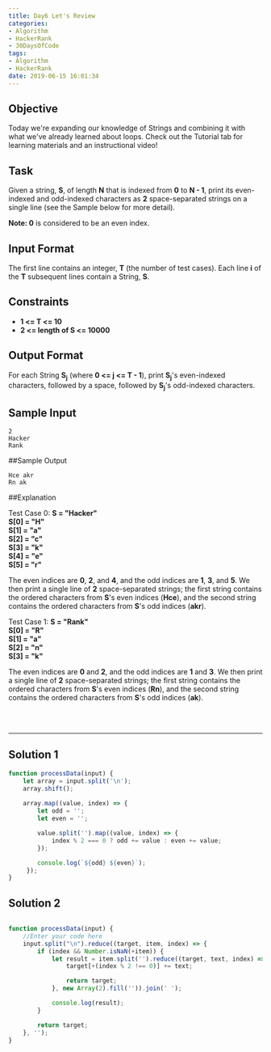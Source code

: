 ```yaml
---
title: Day6 Let's Review
categories:
- Algorithm
- HackerRank
- 30DaysOfCode
tags:
- Algorithm
- HackerRank
date: 2019-06-15 16:01:34
---
```


## Objective

Today we're expanding our knowledge of Strings and combining it with what we've already learned about loops. Check out the Tutorial tab for learning materials and an instructional video!


## Task

Given a string, **S**, of length **N** that is indexed from **0** to **N - 1**, print its even-indexed and odd-indexed characters as **2** space-separated strings on a single line (see the Sample below for more detail).

**Note: 0** is considered to be an even index.


## Input Format

The first line contains an integer, **T** (the number of test cases). 
Each line **i** of the **T** subsequent lines contain a String, **S**.


## Constraints
   
- **1 <= T <= 10**
- **2 <= length of S <= 10000**


## Output Format

For each String **S<sub>j</sub>** (where **0 <= j <= T - 1**), print **S<sub>j</sub>**'s even-indexed characters, followed by a space, followed by **S<sub>j</sub>**'s odd-indexed characters.

## Sample Input

```
2
Hacker
Rank
```


##Sample Output

```
Hce akr
Rn ak
```

##Explanation

Test Case 0: **S = "Hacker"**<br/>
**S[0] = "H"**<br/>
**S[1] = "a"**<br/>
**S[2] = "c"**<br/>
**S[3] = "k"**<br/>
**S[4] = "e"**<br/>
**S[5] = "r"**<br/>

 
The even indices are **0**, **2**, and **4**, and the odd indices are **1**, **3**, and **5**. We then print a single line of **2** space-separated strings; the first string contains the ordered characters from **S**'s even indices (**Hce**), and the second string contains the ordered characters from **S**'s odd indices (**akr**).

Test Case 1: **S = "Rank"**<br/>
**S[0] = "R"**<br/>
**S[1] = "a"**<br/>
**S[2] = "n"**<br/>
**S[3] = "k"**<br/>


The even indices are **0** and **2**, and the odd indices are **1** and **3**. We then print a single line of **2** space-separated strings; the first string contains the ordered characters from **S**'s even indices (**Rn**), and the second string contains the ordered characters from **S**'s odd indices (**ak**).

<br/>
<br/>

---

## Solution 1

```javascript
function processData(input) {
    let array = input.split('\n');
    array.shift();
    
    array.map((value, index) => {
        let odd = '';
        let even = '';

        value.split('').map((value, index) => {
            index % 2 === 0 ? odd += value : even += value;
        });

        console.log(`${odd} ${even}`);
     });
} 

```

## Solution 2

```javascript

function processData(input) {
    //Enter your code here
    input.split("\n").reduce((target, item, index) => {
        if (index && Number.isNaN(+item)) {
            let result = item.split('').reduce((target, text, index) => {
                target[+(index % 2 !== 0)] += text;

                return target;
            }, new Array(2).fill('')).join(' ');

            console.log(result);
        }

        return target;
    }, '');
} 

```
